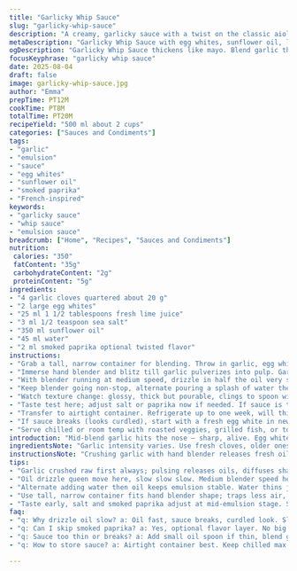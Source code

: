 ```yaml
---
title: "Garlicky Whip Sauce"
slug: "garlicky-whip-sauce"
description: "A creamy, garlicky sauce with a twist on the classic aioli. Uses egg whites and lemon juice but swaps canola oil for sunflower oil and adds a hint of smoked paprika for depth. Vibrant, thickens to light mayo texture. Keeps about a week in fridge. Versatile on veggies, sandwiches, grilled meats. Technique builds emulsification slowly with a hand blender. Key sensory cues: garlic aroma softens, sauce thickens like mayonnaise within minutes, slight shimmer indicates stable emulsion."
metaDescription: "Garlicky Whip Sauce with egg whites, sunflower oil, lime juice, smoked paprika. Emulsify slowly for thick, creamy, vibrant sauce keeps a week chilled."
ogDescription: "Garlicky Whip Sauce thickens like mayo. Blend garlic then drizzle oil slow; watch shine, texture, taste sharp mellow garlic with smoky twist. Chill, store tight."
focusKeyphrase: "garlicky whip sauce"
date: 2025-08-04
draft: false
image: garlicky-whip-sauce.jpg
author: "Emma"
prepTime: PT12M
cookTime: PT8M
totalTime: PT20M
recipeYield: "500 ml about 2 cups"
categories: ["Sauces and Condiments"]
tags:
- "garlic"
- "emulsion"
- "sauce"
- "egg whites"
- "sunflower oil"
- "smoked paprika"
- "French-inspired"
keywords:
- "garlicky sauce"
- "whip sauce"
- "emulsion sauce"
breadcrumb: ["Home", "Recipes", "Sauces and Condiments"]
nutrition: 
 calories: "350"
 fatContent: "35g"
 carbohydrateContent: "2g"
 proteinContent: "5g"
ingredients:
- "4 garlic cloves quartered about 20 g"
- "2 large egg whites"
- "25 ml 1 1/2 tablespoons fresh lime juice"
- "3 ml 1/2 teaspoon sea salt"
- "350 ml sunflower oil"
- "45 ml water"
- "2 ml smoked paprika optional twisted flavor"
instructions:
- "Grab a tall, narrow container for blending. Throw in garlic, egg whites, lime juice, salt, and smoked paprika if using."
- "Immerse hand blender and blitz till garlic pulverizes into pulp. Garlic aroma should go from sharp to mellow, a sign it's ready."
- "With blender running at medium speed, drizzle in half the oil very slowly in a steady thin stream. Sauce thickens quickly — like mayo forming before your eyes."
- "Keep blender going non-stop, alternate pouring a splash of water then a bit more oil, coaxing the saucy emulsion thicker with each addition."
- "Watch texture change: glossy, thick but pourable, clings to spoon with a gentle wobble."
- "Taste test here; adjust salt or paprika now if needed. If sauce is too thin, blend in a spoonful more oil, slow and steady."
- "Transfer to airtight container. Refrigerate up to one week, will thicken more as it chills."
- "If sauce breaks (looks curdled), start with a fresh egg white in new container and slowly whisk broken sauce in."
- "Serve chilled or room temp with roasted veggies, grilled fish, or toasted sandwiches."
introduction: "Mid-blend garlic hits the nose — sharp, alive. Egg whites thicken but don’t cloud flavor. Lime juice zings, balancing pungency. Oil thicken sauce like magic. Patience key here, rushing ends in disaster. Not mayo, more garlicky, brighter. I swap oils often—sunflower softer than canola. Smoked paprika an afterthought turns fragrance round, complex. Emulsion shimmer like liquid silk. Keeps well sealed; use fast or face dull flavors. I test tails on sandwiches, it wakes salads, makes roasted potatoes dance. Every batch feels a bit different, adjusted by garlic freshness or acid. Don’t expect same every time, cooking heart, not formula."
ingredientsNote: "Garlic intensity varies. Use fresh cloves, older ones get bitter. Egg whites build the emulsification base, but delicate — avoid yolk contamination or sauce splits. Canola oil replaced by sunflower oil here; lighter flavor, better mouthfeel for me. Lime juice adds zing, sub lemon if you prefer but subtle difference. Smoked paprika optional, adds complexity that’s surprisingly pleasant. Salt balances garlic pungency, cut back if sensitive. Water thins out overly thick sauce helping stable emulsion. Using a tall container fits blender shape and keeps air from incorporating, avoiding foamy texture. If no hand blender, whisk vigorously but takes longer and requires patience. Freshness matters for storage; keep covered and cold. Best to use within a week to avoid off flavors or texture change."
instructionsNote: "Crushing garlic with hand blender releases fresh oils, softening sharp edge; that’s why pulse solo first. Slow oil drizzle is queen move—rush and sauce splits, slow then thickens. Alternate oil and water additions keep sauce stable and proper thickness. Watch for glossy finish and clingy but not runny texture. Taste early and adjust salt or acidity before it’s set. If sauce starts breaking, emergency fix: save a fresh egg white in new jar and pour ruined mixture slowly while blending. Storage tight is crucial: exposure to air causes discoloration or oxidation, losing freshness. Use immediately or fridge, bring back to room temp before serving for best texture. Sauce can separate slightly when cold; whisk quickly to bring back."
tips:
- "Garlic crushed raw first always; pulsing releases oils, diffuses sharp punch. Aroma shifts from harsh to mellow, big sign to start oil drizzle. Sharpness dulls fast, sauce gets creamy texture. Avoid garlic chunks or sauce splits."
- "Oil drizzle queen move here, slow slow slow. Medium blender speed helps control, thin steady stream only. Rushing means breaking; sauce looks curdled, grainy mess. If splitting start fresh egg white; slowly whisk broken mix in. Patience wins emulsions."
- "Alternate adding water then oil keeps emulsion stable. Water thins just enough, coaxing thicker texture without runny mess. Watch sauce turn glossy, clingy, spoon wobble indicates good thickness. If too thin, add small oil spoon, blend gently, not overdo."
- "Use tall, narrow container fits hand blender shape; traps less air, avoids foam. Foam means unstable sauce, breaks fast. Whisk possible but blend preferred. Egg white delicate base, no yolk contamination, avoids early split or off taste."
- "Taste early, salt and smoked paprika adjust at mid-emulsion stage. Smoked paprika subtle twist, smoky warmth but not overpowering if careful. Lime juice zings brighter than lemon here. Sauce chills thicker, whisk before serving to regain shine, texture."
faq:
- "q: Why drizzle oil slow? a: Oil fast, sauce breaks, curdled look. Slow means shine, thickness, emulsion stable. Use medium blender speed. If broken, add fresh egg white, mix slow fix."
- "q: Can I skip smoked paprika? a: Yes, optional flavor layer. No big deal but adds smoky hint. Lime juice can sub lemon but lime brighter, sharper zing. Salt adjusts balance, cut back if sensitive."
- "q: Sauce too thin or breaks? a: Add small oil spoon if thin, blend gently. If broken, start fresh egg white in clean jar, whisk broken sauce in slowly. Speed, temp, egg quality affect."
- "q: How to store sauce? a: Airtight container best. Keep chilled max one week. Chilled sauce thickens more, may separate a bit; whisk to bring back shine. Avoid air exposure, dark fridge spot preferred."

---
```

